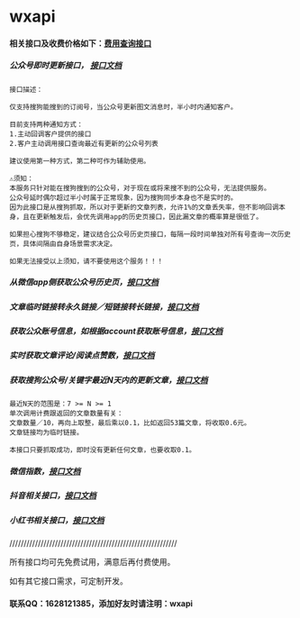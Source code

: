 # wxapi

#### 相关接口及收费价格如下：[费用查询接口](https://dev.tencent.com/u/iwoods/p/wxapi-doc/git/blob/master/pay.md)

##### 公众号即时更新接口， [接口文档](https://dev.tencent.com/u/iwoods/p/wxapi-doc/git/blob/master/api1.md)

```
接口描述：

仅支持搜狗能搜到的订阅号，当公众号更新图文消息时，半小时内通知客户。

目前支持两种通知方式：
1.主动回调客户提供的接口
2.客户主动调用接口查询最近有更新的公众号列表

建议使用第一种方式，第二种可作为辅助使用。

⚠️须知：
本服务只针对能在搜狗搜到的公众号，对于现在或将来搜不到的公众号，无法提供服务。
公众号延时偶尔超过半小时属于正常现象，因为搜狗同步本身也不是实时的。
因为此接口是从搜狗抓取，所以对于更新的文章列表，允许1%的文章丢失率，但不影响回调本身，且在更新触发后，会优先调用app的历史页接口，因此漏文章的概率算是很低了。

如果担心搜狗不够稳定，建议结合公众号历史页接口，每隔一段时间单独对所有号查询一次历史页，具体间隔由自身场景需求决定。

如果无法接受以上须知，请不要使用这个服务！！！
```

##### 从微信app侧获取公众号历史页，[接口文档](https://dev.tencent.com/u/iwoods/p/wxapi-doc/git/blob/master/api-profile.md)

##### 文章临时链接转永久链接／短链接转长链接，[接口文档](https://dev.tencent.com/u/iwoods/p/wxapi-doc/git/blob/master/api2.md)

##### 获取公众账号信息，如根据account获取账号信息，[接口文档](https://dev.tencent.com/u/iwoods/p/wxapi-doc/git/blob/master/api3.md)

##### 实时获取文章评论/阅读点赞数，[接口文档](https://dev.tencent.com/u/iwoods/p/wxapi-doc/git/blob/master/api4.md)

##### 获取搜狗公众号/关键字最近N天内的更新文章，[接口文档](https://dev.tencent.com/u/iwoods/p/wxapi-doc/git/blob/master/api5.md)
```
最近N天的范围是：7 >= N >= 1
单次调用计费跟返回的文章数量有关：
文章数量／10，再向上取整，最后乘以0.1，比如返回53篇文章，将收取0.6元。
文章链接均为临时链接。

本接口只要抓取成功，即时没有更新任何文章，也要收取0.1。
```

##### 微信指数，[接口文档](https://dev.tencent.com/u/iwoods/p/wxapi-doc/git/blob/master/wxindex.md)

##### 抖音相关接口，[接口文档](https://dev.tencent.com/u/iwoods/p/wxapi-doc/git/blob/master/douyin.md)

##### 小红书相关接口，[接口文档](https://dev.tencent.com/u/iwoods/p/wxapi-doc/git/blob/master/xiaohongshu.md)

///////////////////////////////////////////////////////////

所有接口均可先免费试用，满意后再付费使用。

如有其它接口需求，可定制开发。

#### 联系QQ：1628121385，添加好友时请注明：wxapi
